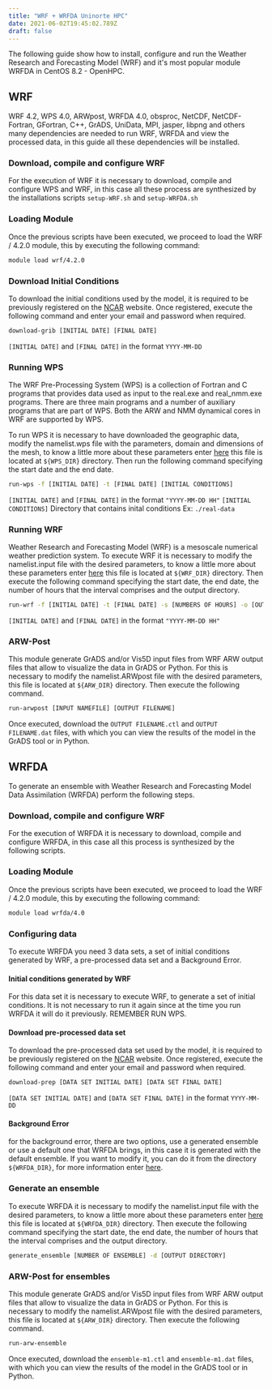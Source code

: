 ```yaml
---
title: "WRF + WRFDA Uninorte HPC"
date: 2021-06-02T19:45:02.789Z
draft: false
---
```


The following guide show how to install, configure and run the Weather Research and Forecasting Model (WRF) and it's most popular module WRFDA in CentOS 8.2 - OpenHPC.
<!--more-->

## WRF
WRF 4.2, WPS 4.0, ARWpost, WRFDA 4.0, obsproc, NetCDF, NetCDF-Fortran, GFortran, C++, GrADS, UniData, MPI, jasper, libpng and others many dependencies are needed to run WRF, WRFDA and view the processed data, in this guide all these dependencies will be installed.
### Download, compile and configure WRF
For the execution of WRF it is necessary to download, compile and configure WPS and WRF, in this case all these process are synthesized by the installations scripts `setup-WRF.sh` and `setup-WRFDA.sh`

### Loading Module
Once the previous scripts have been executed, we proceed to load the WRF / 4.2.0 module, this by executing the following command:
```bash
module load wrf/4.2.0
```
### Download Initial Conditions
To download the initial conditions used by the model, it is required to be previously registered on the [NCAR](https://rda.ucar.edu/index.html?hash=data_user&action=register) website. Once registered, execute the following command and enter your email and password when required.

```bash
download-grib [INITIAL DATE] [FINAL DATE]
```

`[INITIAL DATE]` and `[FINAL DATE]` in the format `YYYY-MM-DD`
### Running WPS
The WRF Pre-Processing System (WPS) is a collection of Fortran and C programs that provides data used as input to the real.exe and real_nmm.exe programs. There are three main programs and a number of auxiliary programs that are part of WPS.  Both the ARW and NMM  dynamical cores in WRF are supported by WPS. 

To run WPS it is necessary to have downloaded the geographic data, modify the namelist.wps file with the parameters, domain and dimensions of the mesh, to know a little more about these parameters enter [here](https://www2.mmm.ucar.edu/wrf/users/namelist_best_prac_wps.html) this file is located at `${WPS_DIR}` directory. Then run the following command specifying the start date and the end date.
```bash
run-wps -f [INITIAL DATE] -t [FINAL DATE] [INITIAL CONDITIONS]
```
`[INITIAL DATE]` and `[FINAL DATE]` in the format `"YYYY-MM-DD HH"`
`[INITIAL CONDITIONS]` Directory that contains inital conditions Ex: `./real-data`
### Running WRF
Weather Research and Forecasting Model (WRF) is a mesoscale numerical weather prediction system. To execute WRF it is necessary to modify the namelist.input file with the desired parameters, to know a little more about these parameters enter [here](https://esrl.noaa.gov/gsd/wrfportal/namelist_input_options.html) this file is located at `${WRF_DIR}` directory. Then execute the following command specifying the start date, the end date, the number of hours that the interval comprises and the output directory.

```bash
run-wrf -f [INITIAL DATE] -t [FINAL DATE] -s [NUMBERS OF HOURS] -o [OUTPUT DIRECTORY] 
```
`[INITIAL DATE]` and `[FINAL DATE]` in the format `"YYYY-MM-DD HH"`

### ARW-Post
This module generate GrADS and/or Vis5D input files from WRF ARW output files that allow to visualize the data in GrADS or Python. For this is necessary to modify the namelist.ARWpost file with the desired parameters, this file is located at `${ARW_DIR}` directory. Then execute the following command.
```bash
run-arwpost [INPUT NAMEFILE] [OUTPUT FILENAME]
```
Once executed, download the `OUTPUT FILENAME.ctl` and `OUTPUT FILENAME.dat` files, with which you can view the results of the model in the GrADS tool or in Python.
## WRFDA
To generate an ensemble with Weather Research and Forecasting Model Data Assimilation (WRFDA) perform the following steps. 

### Download, compile and configure WRF
For the execution of WRFDA it is necessary to download, compile and configure WRFDA, in this case all this process is synthesized by the following scripts.

### Loading Module
Once the previous scripts have been executed, we proceed to load the WRF / 4.2.0 module, this by executing the following command:
```bash
module load wrfda/4.0
```
### Configuring data
To execute WRFDA you need 3 data sets, a set of initial conditions generated by WRF, a pre-processed data set and a Background Error.

#### Initial conditions generated by WRF
For this data set it is necessary to execute WRF, to generate a set of initial conditions. It is not necessary to run it again since at the time you run WRFDA it will do it previously. REMEMBER RUN WPS.

#### Download pre-processed data set
To download the pre-processed data set used by the model, it is required to be previously registered on the [NCAR](https://rda.ucar.edu/index.html?hash=data_user&action=register) website. Once registered, execute the following command and enter your email and password when required.

```bash
download-prep [DATA SET INITIAL DATE] [DATA SET FINAL DATE]
```

`[DATA SET INITIAL DATE]` and `[DATA SET FINAL DATE]` in the format `YYYY-MM-DD`
#### Background Error
for the background error, there are two options, use a generated ensemble or use a default one that WRFDA brings, in this case it is generated with the default ensemble. If you want to modify it, you can do it from the  directory `${WRFDA_DIR}`, for more information enter [here](https://www2.mmm.ucar.edu/wrf/users/docs/user_guide_v4/v4.3/users_guide_chap6.html#_Running_WRFDA_1).
### Generate an ensemble
To execute WRFDA it is necessary to modify the namelist.input file with the desired parameters, to know a little more about these parameters enter [here](https://www2.mmm.ucar.edu/wrf/users/docs/user_guide_v4/v4.3/users_guide_chap6.html#_Running_WRFDA_1) this file is located at `${WRFDA_DIR}` directory. Then execute the following command specifying the start date, the end date, the number of hours that the interval comprises and the output directory.

```bash
generate_ensemble [NUMBER OF ENSEMBLE] -d [OUTPUT DIRECTORY]
```

### ARW-Post for ensembles
This module generate GrADS and/or Vis5D input files from WRF ARW output files that allow to visualize the data in GrADS or Python. For this is necessary to modify the namelist.ARWpost file with the desired parameters, this file is located at `${ARW_DIR}` directory. Then execute the following command.
```bash
run-arw-ensemble
```
Once executed, download the `ensemble-m1.ctl` and `ensemble-m1.dat` files, with which you can view the results of the model in the GrADS tool or in Python.
